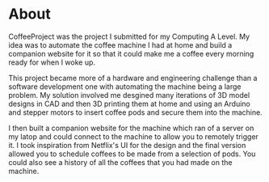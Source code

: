 # About
CoffeeProject was the project I submitted for my Computing A Level. My idea was to automate the coffee machine I had at home and build a companion website for it so that it could make me a coffee every morning ready for when I woke up.

This project became more of a hardware and engineering challenge than a software development one with automating the machine being a large problem. My solution involved me desgined many iterations of 3D model designs in CAD and then 3D printing them at home and using an Arduino and stepper motors to insert coffee pods and secure them into the machine.

I then built a companion website for the machine which ran of a server on my latop and could connect to the machine to allow you to remotely trigger it. I took inspiration from Netflix's UI for the design and the final version allowed you to schedule coffees to be made from a selection of pods. You could also see a history of all the coffees that you had made on the machine.
